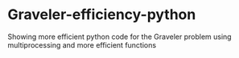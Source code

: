 # Graveler-efficiency-python
Showing more efficient python code for the Graveler problem using multiprocessing and more efficient functions
